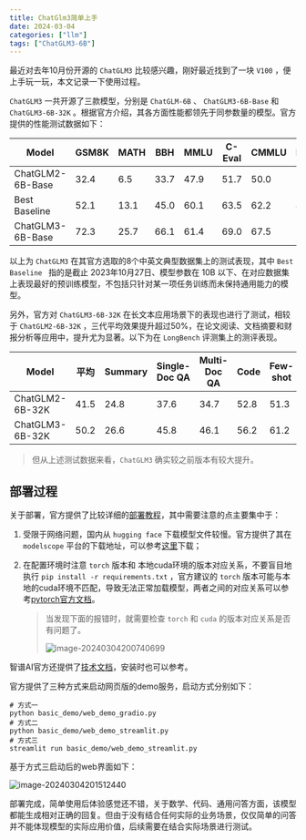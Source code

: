 ```yaml
---
title: ChatGlm3简单上手
date: 2024-03-04
categories: ["llm"]
tags: ["ChatGLM3-6B"]
---
```


最近对去年10月份开源的 `ChatGLM3` 比较感兴趣，刚好最近找到了一块 `V100` ，便上手玩一玩，本文记录一下使用过程。

`ChatGLM3` 一共开源了三款模型，分别是 `ChatGLM-6B` 、 `ChatGLM3-6B-Base` 和 `ChatGLM3-6B-32K` 。根据官方介绍，其各方面性能都领先于同参数量的模型。官方提供的性能测试数据如下：

| Model            | GSM8K | MATH | BBH  | MMLU | C-Eval | CMMLU | MBPP | AGIEval |
| ---------------- | ----- | ---- | ---- | ---- | ------ | ----- | ---- | ------- |
| ChatGLM2-6B-Base | 32.4  | 6.5  | 33.7 | 47.9 | 51.7   | 50.0  | -    | -       |
| Best Baseline    | 52.1  | 13.1 | 45.0 | 60.1 | 63.5   | 62.2  | 47.5 | 45.8    |
| ChatGLM3-6B-Base | 72.3  | 25.7 | 66.1 | 61.4 | 69.0   | 67.5  | 52.4 | 53.7    |

以上为 `ChatGLM3` 在其官方选取的8个中英文典型数据集上的测试表现，其中 `Best Baseline ` 指的是截止 2023年10月27日、模型参数在 10B 以下、在对应数据集上表现最好的预训练模型，不包括只针对某一项任务训练而未保持通用能力的模型。

另外，官方对 `ChatGLM3-6B-32K` 在长文本应用场景下的表现也进行了测试，相较于 `ChatGLM2-6B-32K` ，三代平均效果提升超过50%，在论文阅读、文档摘要和财报分析等应用中，提升尤为显著。以下为在 `LongBench` 评测集上的测评表现。

| Model           | 平均 | Summary | Single-Doc QA | Multi-Doc QA | Code | Few-shot | Synthetic |
| --------------- | ---- | ------- | ------------- | ------------ | ---- | -------- | --------- |
| ChatGLM2-6B-32K | 41.5 | 24.8    | 37.6          | 34.7         | 52.8 | 51.3     | 47.7      |
| ChatGLM3-6B-32K | 50.2 | 26.6    | 45.8          | 46.1         | 56.2 | 61.2     | 65        |

> 但从上述测试数据来看，`ChatGLM3` 确实较之前版本有较大提升。

## 部署过程

关于部署，官方提供了比较详细的[部署教程](https://github.com/THUDM/ChatGLM3?tab=readme-ov-file#%E4%BD%BF%E7%94%A8%E6%96%B9%E5%BC%8F)，其中需要注意的点主要集中于：

1. 受限于网络问题，国内从 `hugging face` 下载模型文件较慢。官方提供了其在 `modelscope` 平台的下载地址，可以参考[这里](https://modelscope.cn/models/ZhipuAI/chatglm3-6b/summary)下载；

2. 在配置环境时注意 `torch` 版本和 本地cuda环境的版本对应关系，不要盲目地执行 `pip install -r requirements.txt` ，官方建议的 `torch` 版本可能与本地的cuda环境不匹配，导致无法正常加载模型，两者之间的对应关系可以参考[pytorch官方文档](https://pytorch.org/get-started/previous-versions/)。

    > 当发现下面的报错时，就需要检查 `torch` 和 `cuda` 的版本对应关系是否有问题了。
    >
    > ![image-20240304200740699](https://littletom.oss-cn-nanjing.aliyuncs.com/image-20240304200740699.png)

智谱AI官方还提供了[技术文档](https://zhipu-ai.feishu.cn/wiki/HIj5wVxGqiUg3rkbQ1OcVEe5n9g)，安装时也可以参考。

官方提供了三种方式来启动网页版的demo服务，启动方式分别如下：

```shell
# 方式一
python basic_demo/web_demo_gradio.py
# 方式二
python basic_demo/web_demo_streamlit.py
# 方式三
streamlit run basic_demo/web_demo_streamlit.py
```

基于方式三启动后的web界面如下：

![image-20240304201512440](https://littletom.oss-cn-nanjing.aliyuncs.com/image-20240304201512440.png)

部署完成，简单使用后体验感觉还不错，关于数学、代码、通用问答方面，该模型都能生成相对正确的回复。但由于没有结合任何实际的业务场景，仅仅简单的问答并不能体现模型的实际应用价值，后续需要在结合实际场景进行测试。